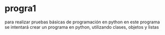 # progra1
para realizar pruebas básicas de programación en python
en este programa se intentará crear un programa en python, utilizando clases, objetos y listas
